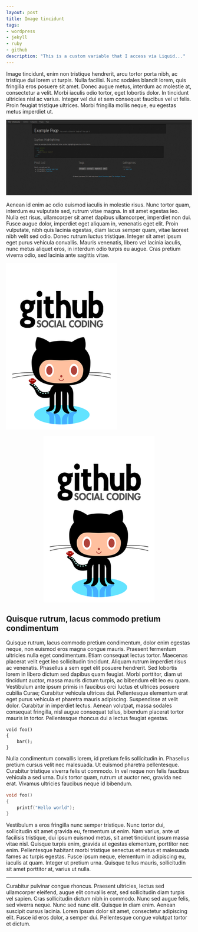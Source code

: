 ```yaml
---
layout: post
title: Image tincidunt
tags:
- wordpress
- jekyll
- ruby
- github
description: "This is a custom variable that I access via Liquid..."
---
```


Image tincidunt, enim non tristique hendrerit, arcu tortor porta nibh, ac tristique dui lorem ut turpis. Nulla facilisi. Nunc sodales blandit lorem, quis fringilla eros posuere sit amet. Donec augue metus, interdum ac molestie at, consectetur a velit. Morbi iaculis odio tortor, eget lobortis dolor. In tincidunt ultricies nisl ac varius. Integer vel dui et sem consequat faucibus vel ut felis. Proin feugiat tristique ultrices. Morbi fringilla mollis neque, eu egestas metus imperdiet ut.

![Test Image](/images/screenshot.png)

Aenean id enim ac odio euismod iaculis in molestie risus. Nunc tortor quam, interdum eu vulputate sed, rutrum vitae magna. In sit amet egestas leo. Nulla est risus, ullamcorper sit amet dapibus ullamcorper, imperdiet non dui. Fusce augue dolor, imperdiet eget aliquam in, venenatis eget elit. Proin vulputate, nibh quis lacinia egestas, diam lacus semper quam, vitae laoreet nibh velit sed odio. Donec rutrum luctus tristique. Integer sit amet ipsum eget purus vehicula convallis. Mauris venenatis, libero vel lacinia iaculis, nunc metus aliquet eros, in interdum odio turpis eu augue. Cras pretium viverra odio, sed lacinia ante sagittis vitae.


![Test Image](/images/github-profile.png)

<p align="center">
  <img src="/images/github-profile.png" alt="Custom image"/>
</p>

Quisque rutrum, lacus commodo pretium condimentum
-----------------------------------------------------

Quisque rutrum, lacus commodo pretium condimentum, dolor enim egestas neque, non euismod eros magna congue mauris. Praesent fermentum ultricies nulla eget condimentum. Etiam consequat lectus tortor. Maecenas placerat velit eget leo sollicitudin tincidunt. Aliquam rutrum imperdiet risus ac venenatis. Phasellus a sem eget elit posuere hendrerit. Sed lobortis lorem in libero dictum sed dapibus quam feugiat. Morbi porttitor, diam ut tincidunt auctor, massa mauris dictum turpis, ac bibendum elit leo eu quam. Vestibulum ante ipsum primis in faucibus orci luctus et ultrices posuere cubilia Curae; Curabitur vehicula ultrices dui. Pellentesque elementum erat eget purus vehicula et pharetra mauris adipiscing. Suspendisse at velit dolor. Curabitur in imperdiet lectus. Aenean volutpat, massa sodales consequat fringilla, nisl augue consequat tellus, bibendum placerat tortor mauris in tortor. Pellentesque rhoncus dui a lectus feugiat egestas.

	void foo()
	{
		bar();
	}

Nulla condimentum convallis lorem, id pretium felis sollicitudin in. Phasellus pretium cursus velit nec malesuada. Ut euismod pharetra pellentesque. Curabitur tristique viverra felis ut commodo. In vel neque non felis faucibus vehicula a sed urna. Duis tortor quam, rutrum ut auctor nec, gravida nec erat. Vivamus ultricies faucibus neque id bibendum. 

```c
void foo()
{
	printf("Hello world");
}
```

Vestibulum a eros fringilla nunc semper tristique. Nunc tortor dui, sollicitudin sit amet gravida eu, fermentum ut enim. Nam varius, ante ut facilisis tristique, dui ipsum euismod metus, sit amet tincidunt ipsum massa vitae nisl. Quisque turpis enim, gravida at egestas elementum, porttitor nec enim. Pellentesque habitant morbi tristique senectus et netus et malesuada fames ac turpis egestas. Fusce ipsum neque, elementum in adipiscing eu, iaculis at quam. Integer ut pretium urna. Quisque tellus mauris, sollicitudin sit amet porttitor at, varius ut nulla.

-----------------------------------------------------

Curabitur pulvinar congue rhoncus. Praesent ultricies, lectus sed ullamcorper eleifend, augue elit convallis erat, sed sollicitudin diam turpis vel sapien. Cras sollicitudin dictum nibh in commodo. Nunc sed augue felis, sed viverra neque. Nunc sed nunc elit. Quisque in diam enim. Aenean suscipit cursus lacinia. Lorem ipsum dolor sit amet, consectetur adipiscing elit. Fusce id eros dolor, a semper dui. Pellentesque congue volutpat tortor et dictum.

